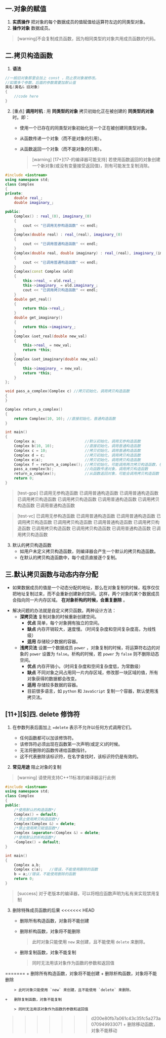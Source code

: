 ## 一.对象的赋值
1.    **实质操作** 把对象的每个数据成员的值赋值给运算符左边的同类型对象。
2.    **操作对象** 数据成员。
      
  >[warning]不会复制成员函数，因为相同类型的对象共用成员函数的代码。

## 二.拷贝构造函数
1.    **语法**
```c++
//一般旧对象那里会加上 const ，防止原对象被修改。
//如需多个参数，后面的参数需要加默认值
类名(类名& 旧对象)
{
    //code here
}
```
2.	[重点] **调用时机** : 用 **同类型的对象** 拷贝初始化正在被创建的 **同类型的对象** 时。即：
	
	+   使用一个已存在的同类型对象初始化另一个正在被创建同类型对象。
    +   从函数传递一个对象（而不是对象的引用）。
	+   从函数返回一个对象（而不是对象的引用）。
		
		>[warning]  \[17+\]\[17-的编译器可能支持\] 若使用函数返回的对象创建一个新对象(或没有变量接受返回值)，则有可能发生复制消除。
```c++
#include <iostream>
using namespace std;
class Complex
{
private:
    double real_;
    double imaginary_;

public:
    Complex() : real_(0), imaginary_(0)
    {
        cout << "已调用无参构造函数" << endl;
    }
    Complex(double real) : real_(real), imaginary_(0)
    {
        cout << "已调用普通构造函数" << endl;
    }
    Complex(double real, double imaginary) : real_(real), imaginary_(imaginary)
    {
        cout << "已调用普通构造函数" << endl;
    }
    Complex(const Complex &old)
    {
        this->real_ = old.real_;
        this->imaginary_ = old.imaginary_;
        cout << "已调用拷贝构造函数" << endl;
    }
    double get_real()
    {
        return this->real_;
    }
    double get_imaginary()
    {
        return this->imaginary_;
    }
    Complex &set_real(double new_val)
    {
        this->real_ = new_val;
        return *this;
    }
    Complex &set_imaginary(double new_val)
    {
        this->imaginary_ = new_val;
        return *this;
    }
};

void pass_a_complex(Complex c) //拷贝初始化，调用拷贝构造函数
{
}

Complex return_a_complex()
{
    return Complex(10, 10); //直接初始化，普通构造函数
}

int main()
{
    Complex a;                      //默认初始化，调用无参构造函数
    Complex b(10, 10);              //直接初始化，调用普通构造函数
    Complex c = 10;                 //拷贝初始化，调用普通构造函数
    Complex d = c;                  //拷贝初始化，调用拷贝构造函数
    Complex e(a);                   //拷贝初始化，调用拷贝构造函数
    Complex f = return_a_complex(); //拷贝初始化，可能调用两次拷贝构造函数，也可能不调用任何构造函数（复制消除）
    pass_a_complex(b);              //向函数传递对象，调用拷贝构造函数
    return_a_complex();             //从函数返回对象，可能会调用拷贝构造函数
    return 0;
}
```

>[test-gpp]
> 已调用无参构造函数
> 已调用普通构造函数
> 已调用普通构造函数
> 已调用拷贝构造函数
> 已调用拷贝构造函数
> 已调用普通构造函数
> 已调用拷贝构造函数
> 已调用普通构造函数

>[test-vc]
> 已调用无参构造函数
> 已调用普通构造函数
> 已调用普通构造函数
> 已调用拷贝构造函数
> 已调用拷贝构造函数
> 已调用普通构造函数
> 已调用拷贝构造函数
> 已调用拷贝构造函数
> 已调用拷贝构造函数
> 已调用普通构造函数
> 已调用拷贝构造函数


3.	默认的拷贝构造函数
	+	如用户未定义拷贝构造函数，则编译器会产生一个默认的拷贝构造函数。
	+	在默认的拷贝构造函数中，每个成员直接逐个复制。

## 三.默认拷贝函数与动态内存分配

- 	如果数据成员的值是一个动态分配的地址，那么在对象复制的时候，程序仅仅把地址复制过来，而不会重新创建新的空间。这样，两个对象的某个数据成员会指向同一片内存区域。 **在对象析构的时候，会重复删除** 。
+	解决问题的办法就是自定义拷贝函数。两种设计方法：
	+	**深拷贝法** 复制对象的时候重新创建空间。
		+	**优点** 简单，每个对象拥有独立的空间。
		+	**缺点** 内存开销较大，速度慢。（时间复杂度和空间复杂度高，为线性级）
		+	**适用** 存储较少数据的容器。
	+	**浅拷贝法** 设置一个数据成员 `power` ，对象复制的时候，将运算符右边的对象的 `power` 设置为 `false`。析构的时候，若 `power` 为 `false` 则不删除动态空间。
		+	**优点** 内存开销小。（时间复杂度和空间复杂度低，为常数级）
		+	**缺点** 不同对象之间占用同一片内存区域，修改那一块区域的值，所有对象获得的数据都会改变。
		+	**适用** 存储较多数据的容器。
		+	目前很多语言，如 `python` 和 `JavaScript` 复制一个容器，默认使用浅拷贝法。

## \[11+\][$]四. delete 修饰符
1.	在参数列表后面加上 `=delete` 表示不允许以任何方式调用它们。
	+	任何函数都可以加该修饰符。
	+	该修饰符必须出现在函数第一次声明(或定义)的时候。
	+	无法将删除的函数传递给函数指针。
	+	这不代表删除该标识符，在名字查找时，该标识符仍是有效的。

2.	**常见用途**  阻止对象的复制

>[warning] 请使用支持C++11标准的编译器运行此例
```c++
#include <iostream>
using namespace std;
class Complex
{
public:
    /*使用默认的构造函数*/
    Complex() = default;
    /*禁止使用拷贝构造函数*/
    Complex(Complex &) = delete;
    /*禁止使用拷贝赋值函数*/
    Complex &operator=(Complex &) = delete;
    /*使用默认的析构函数*/
    ~Complex() = default;
}

int main()
{
    Complex a,b;
    Complex c(a);	//错误，不能使用删除的函数
    b = a;//错误，不能使用删除的函数
    return 0;
}
```

> [success] 对于老版本的编译器，可以将相应函数声明为私有来实现禁用复制

3.	删除特殊成员函数的后果
<<<<<<< HEAD
	+	删除所有构造函数，对象将不能创建
	+	删除析构函数，对象将不能删除
		> 此时对象只能使用 `new` 来创建，且不能使用 `delete` 来删除。
		
	+	删除复制函数，对象不能复制
		> 同时无法用该对象作为函数的参数和返回值
		
=======
	+	删除所有构造函数，对象将不能创建
	+	删除析构函数，对象将不能删除
		
		> 此时对象只能使用 `new` 来创建，且不能使用 `delete` 来删除。
		
	+	删除复制函数，对象不能复制
		
		> 同时无法用该对象作为函数的参数和返回值
		
>>>>>>> d200e80fb7a061c43c35fc5a273a070949933071
	+	删除移动函数，对象不能移动

